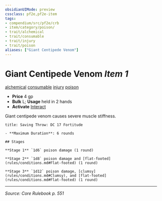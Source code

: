 ```yaml
---
obsidianUIMode: preview
cssclass: pf2e,pf2e-item
tags:
- compendium/src/pf2e/crb
- item/category/poison/
- trait/alchemical
- trait/consumable
- trait/injury
- trait/poison
aliases: ["Giant Centipede Venom"]
---
```

# Giant Centipede Venom *Item 1*  
[alchemical](alchemical.md "Alchemical Item Trait")  [consumable](consumable.md "Consumable Item Trait")  [injury](injury.md "Injury Item Trait")  [poison](Reference/Rules/Traits/poison.md "Poison Effect Trait")  

- **Price** 4 gp
- **Bulk** L; **Usage** held in 2 hands
- **Activate** [Interact](interact.md)

Giant centipede venom causes severe muscle stiffness.

```ad-inline-affliction
title: Saving Throw: DC 17 Fortitude

- **Maximum Duration**: 6 rounds

## Stages

**Stage 1** `1d6` poison damage (1 round)

**Stage 2** `1d8` poison damage and [flat-footed](rules/conditions.md#Flat-footed) (1 round)

**Stage 3** `1d12` poison damage, [clumsy](rules/conditions.md#Clumsy), and [flat-footed](rules/conditions.md#Flat-footed) (1 round)
```


---
*Source: Core Rulebook p. 551*